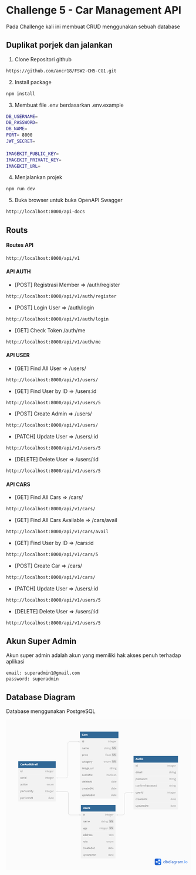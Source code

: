 # Challenge 5 - Car Management API

Pada Challenge kali ini membuat CRUD menggunakan sebuah database

## Duplikat porjek dan jalankan

1. Clone Repositori github

```bash
https://github.com/ancr18/FSW2-CH5-CG1.git
```

2. Install package

```bash
npm install
```

3. Membuat file .env berdasarkan .env.example

```bash
DB_USERNAME=
DB_PASSWORD=
DB_NAME=
PORT= 8000
JWT_SECRET=

IMAGEKIT_PUBLIC_KEY=
IMAGEKIT_PRIVATE_KEY=
IMAGEKIT_URL=
```

4. Menjalankan projek

```bash
npm run dev
```

5. Buka browser untuk buka OpenAPI Swagger

```bash
http://localhost:8000/api-docs
```

## Routs

#### Routes API

```bash
http://localhost:8000/api/v1
```

#### API AUTH

- [POST] Registrasi Member => /auth/register

```bash
http://localhost:8000/api/v1/auth/register
```

- [POST] Login User => /auth/login

```bash
http://localhost:8000/api/v1/auth/login
```

- [GET] Check Token /auth/me

```bash
http://localhost:8000/api/v1/auth/me
```

#### API USER

- [GET] Find All User => /users/

```bash
http://localhost:8000/api/v1/users/
```

- [GET] Find User by ID => /users:id

```bash
http://localhost:8000/api/v1/users/5
```

- [POST] Create Admin => /users/

```bash
http://localhost:8000/api/v1/users/
```

- [PATCH] Update User => /users/:id

```bash
http://localhost:8000/api/v1/users/5
```

- [DELETE] Delete User => /users/:id

```bash
http://localhost:8000/api/v1/users/5
```

#### API CARS

- [GET] Find All Cars => /cars/

```bash
http://localhost:8000/api/v1/cars/
```

- [GET] Find All Cars Available => /cars/avail

```bash
http://localhost:8000/api/v1/cars/avail
```

- [GET] Find User by ID => /cars:id

```bash
http://localhost:8000/api/v1/cars/5
```

- [POST] Create Car => /cars/

```bash
http://localhost:8000/api/v1/cars/
```

- [PATCH] Update User => /users/:id

```bash
http://localhost:8000/api/v1/users/5
```

- [DELETE] Delete User => /users/:id

```bash
http://localhost:8000/api/v1/users/5
```

## Akun Super Admin

Akun super admin adalah akun yang memiliki hak akses penuh terhadap aplikasi

```
email: superadmin1@gmail.com
password: superadmin
```

## Database Diagram

Database menggunakan PostgreSQL

![[Database]](public/img/db-diagram.png)
